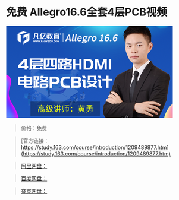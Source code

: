 # 免费 Allegro16.6全套4层PCB视频

![img](../../../assets/study163/free/23db845bd5144fb3a1f1e0c760d32a7b.png)

> 价格：免费

> [官方链接：https://study.163.com/course/introduction/1209489877.htm](https://study.163.com/course/introduction/1209489877.htm)

> [阿里网盘：]()

> [百度网盘：]()

> [夸克网盘：]()
